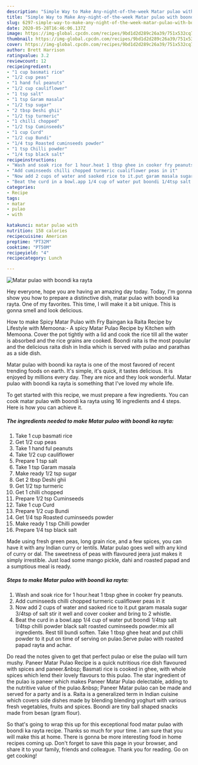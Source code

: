 ```yaml
---
description: "Simple Way to Make Any-night-of-the-week Matar pulao with boondi ka rayta"
title: "Simple Way to Make Any-night-of-the-week Matar pulao with boondi ka rayta"
slug: 6297-simple-way-to-make-any-night-of-the-week-matar-pulao-with-boondi-ka-rayta
date: 2020-05-28T16:46:06.137Z
image: https://img-global.cpcdn.com/recipes/9bd1d2d289c26a39/751x532cq70/matar-pulao-with-boondi-ka-rayta-recipe-main-photo.jpg
thumbnail: https://img-global.cpcdn.com/recipes/9bd1d2d289c26a39/751x532cq70/matar-pulao-with-boondi-ka-rayta-recipe-main-photo.jpg
cover: https://img-global.cpcdn.com/recipes/9bd1d2d289c26a39/751x532cq70/matar-pulao-with-boondi-ka-rayta-recipe-main-photo.jpg
author: Brett Harrison
ratingvalue: 3.2
reviewcount: 12
recipeingredient:
- "1 cup basmati rice"
- "1/2 cup peas"
- "1 hand ful peanuts"
- "1/2 cup cauliflower"
- "1 tsp salt"
- "1 tsp Garam masala"
- "1/2 tsp sugar"
- "2 tbsp Deshi ghii"
- "1/2 tsp turmeric"
- "1 chilli chopped"
- "1/2 tsp Cuminseeds"
- "1 cup Curd"
- "1/2 cup Bundi"
- "1/4 tsp Roasted cuminseeds powder"
- "1 tsp Chilli powder"
- "1/4 tsp black salt"
recipeinstructions:
- "Wash and soak rice for 1 hour.heat 1 tbsp ghee in cooker fry peanuts."
- "Add cuminseeds chilli chopped turmeric cualiflower peas in it"
- "Now add 2 cups of water and saoked rice to it.put garam masala sugar 3/4tsp of salt stir it well and cover cooker and bring to 2 whistle."
- "Beat the curd in a bowl.app 1/4 cup of water put boondi 1/4tsp salt 1/4tsp chilli powder black salt roasted cuminseeds powder.mix all ingredients. Rest till bundi soften. Take 1 tbsp ghee heat and put chilli powder to it put on time of serving on pulao.Serve pulao with roasted papad rayta and achar."
categories:
- Recipe
tags:
- matar
- pulao
- with

katakunci: matar pulao with 
nutrition: 158 calories
recipecuisine: American
preptime: "PT32M"
cooktime: "PT50M"
recipeyield: "4"
recipecategory: Lunch

---
```



![Matar pulao with boondi ka rayta](https://img-global.cpcdn.com/recipes/9bd1d2d289c26a39/751x532cq70/matar-pulao-with-boondi-ka-rayta-recipe-main-photo.jpg)

Hey everyone, hope you are having an amazing day today. Today, I'm gonna show you how to prepare a distinctive dish, matar pulao with boondi ka rayta. One of my favorites. This time, I will make it a bit unique. This is gonna smell and look delicious.

How to make Spicy Matar Pulao with Fry Baingan ka Raita Recipe by Lifestyle with Memoona:- A spicy Matar Pulao Recipe by Kitchen with Memoona. Cover the pot tightly with a lid and cook the rice till all the water is absorbed and the rice grains are cooked. Boondi raita is the most popular and the delicious raita dish in India which is served with pulao and parathas as a side dish.

Matar pulao with boondi ka rayta is one of the most favored of recent trending foods on earth. It's simple, it's quick, it tastes delicious. It is enjoyed by millions every day. They are nice and they look wonderful. Matar pulao with boondi ka rayta is something that I've loved my whole life.


To get started with this recipe, we must prepare a few ingredients. You can cook matar pulao with boondi ka rayta using 16 ingredients and 4 steps. Here is how you can achieve it.

<!--inarticleads1-->

##### The ingredients needed to make Matar pulao with boondi ka rayta:

1. Take 1 cup basmati rice
1. Get 1/2 cup peas
1. Take 1 hand ful peanuts
1. Take 1/2 cup cauliflower
1. Prepare 1 tsp salt
1. Take 1 tsp Garam masala
1. Make ready 1/2 tsp sugar
1. Get 2 tbsp Deshi ghii
1. Get 1/2 tsp turmeric
1. Get 1 chilli chopped
1. Prepare 1/2 tsp Cuminseeds
1. Take 1 cup Curd
1. Prepare 1/2 cup Bundi
1. Get 1/4 tsp Roasted cuminseeds powder
1. Make ready 1 tsp Chilli powder
1. Prepare 1/4 tsp black salt


Made using fresh green peas, long grain rice, and a few spices, you can have it with any Indian curry or lentils. Matar pulao goes well with any kind of curry or dal. The sweetness of peas with flavoured jeera just makes it simply irrestible. Just load some mango pickle, dahi and roasted papad and a sumptious meal is ready. 

<!--inarticleads2-->

##### Steps to make Matar pulao with boondi ka rayta:

1. Wash and soak rice for 1 hour.heat 1 tbsp ghee in cooker fry peanuts.
1. Add cuminseeds chilli chopped turmeric cualiflower peas in it
1. Now add 2 cups of water and saoked rice to it.put garam masala sugar 3/4tsp of salt stir it well and cover cooker and bring to 2 whistle.
1. Beat the curd in a bowl.app 1/4 cup of water put boondi 1/4tsp salt 1/4tsp chilli powder black salt roasted cuminseeds powder.mix all ingredients. Rest till bundi soften. Take 1 tbsp ghee heat and put chilli powder to it put on time of serving on pulao.Serve pulao with roasted papad rayta and achar.


Do read the notes given to get that perfect pulao or else the pulao will turn mushy. Paneer Matar Pulao Recipe is a quick nutritious rice dish flavoured with spices and paneer.&amp;nbsp; Basmati rice is cooked in ghee, with whole spices which lend their lovely flavours to this pulao. The star ingredient of the pulao is paneer which makes Paneer Matar Pulao delectable, adding to the nutritive value of the pulao.&amp;nbsp; Paneer Matar pulao can be made and served for a party and is a. Raita is a generalized term in Indian cuisine which covers side dishes made by blending blending yoghurt with various fresh vegetables, fruits and spices. Boondi are tiny ball shaped snacks made from besan (gram flour). 

So that's going to wrap this up for this exceptional food matar pulao with boondi ka rayta recipe. Thanks so much for your time. I am sure that you will make this at home. There is gonna be more interesting food in home recipes coming up. Don't forget to save this page in your browser, and share it to your family, friends and colleague. Thank you for reading. Go on get cooking!
